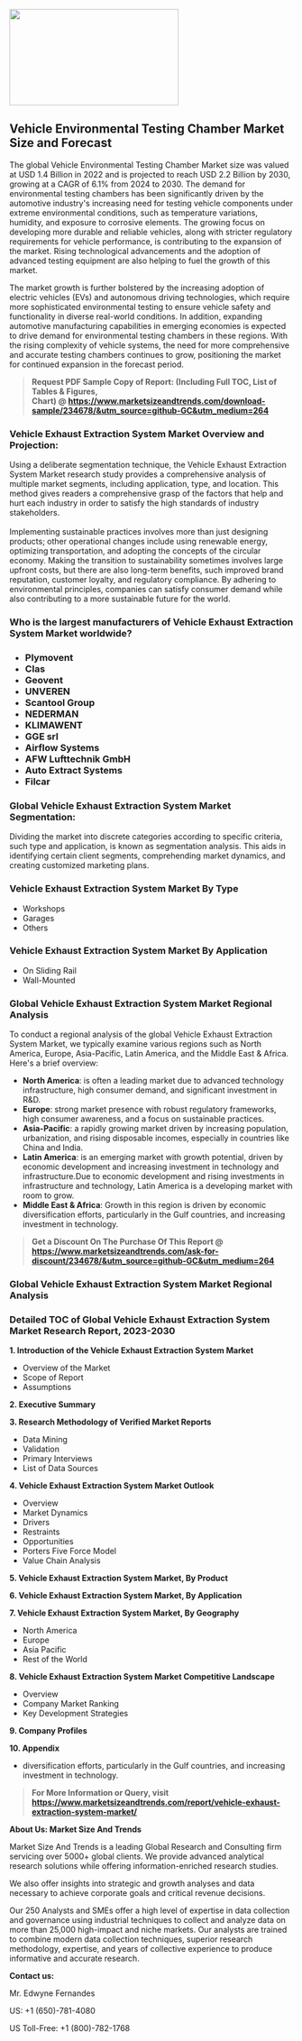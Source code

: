 <p><img class="alignnone size-medium wp-image-20088" src="https://ffe5etoiles.com/wp-content/uploads/2024/12/MST1-300x171.png" alt="" width="300" height="171" /></p><h2>Vehicle Environmental Testing Chamber Market Size and Forecast</h2><p>The global Vehicle Environmental Testing Chamber Market size was valued at USD 1.4 Billion in 2022 and is projected to reach USD 2.2 Billion by 2030, growing at a CAGR of 6.1% from 2024 to 2030. The demand for environmental testing chambers has been significantly driven by the automotive industry's increasing need for testing vehicle components under extreme environmental conditions, such as temperature variations, humidity, and exposure to corrosive elements. The growing focus on developing more durable and reliable vehicles, along with stricter regulatory requirements for vehicle performance, is contributing to the expansion of the market. Rising technological advancements and the adoption of advanced testing equipment are also helping to fuel the growth of this market.</p><p>The market growth is further bolstered by the increasing adoption of electric vehicles (EVs) and autonomous driving technologies, which require more sophisticated environmental testing to ensure vehicle safety and functionality in diverse real-world conditions. In addition, expanding automotive manufacturing capabilities in emerging economies is expected to drive demand for environmental testing chambers in these regions. With the rising complexity of vehicle systems, the need for more comprehensive and accurate testing chambers continues to grow, positioning the market for continued expansion in the forecast period.</p></p><blockquote id="" class=""><strong>Request PDF Sample Copy of Report: (Including Full TOC, List of Tables &amp; Figures, Chart)&nbsp;@&nbsp;<strong><a href="https://www.marketsizeandtrends.com/download-sample/234678/&utm_source=github-GC&utm_medium=264" target="_blank">https://www.marketsizeandtrends.com/download-sample/234678/&utm_source=github-GC&utm_medium=264</a></strong></strong></blockquote><h3 id="" class="">Vehicle Exhaust Extraction System Market&nbsp;Overview and Projection:</h3><p id="" class="">Using a deliberate segmentation technique, the Vehicle Exhaust Extraction System Market research study provides a comprehensive analysis of multiple market segments, including application, type, and location. This method gives readers a comprehensive grasp of the factors that help and hurt each industry in order to satisfy the high standards of industry stakeholders. <br /> <br />Implementing sustainable practices involves more than just designing products; other operational changes include using renewable energy, optimizing transportation, and adopting the concepts of the circular economy. Making the transition to sustainability sometimes involves large upfront costs, but there are also long-term benefits, such improved brand reputation, customer loyalty, and regulatory compliance. By adhering to environmental principles, companies can satisfy consumer demand while also contributing to a more sustainable future for the world.</p><h3 id="" class="">Who is the largest manufacturers of&nbsp;Vehicle Exhaust Extraction System Market worldwide?</h3><h3 class=""><p><ul><li>Plymovent </li><li> Clas </li><li> Geovent </li><li> UNVEREN </li><li> Scantool Group </li><li> NEDERMAN </li><li> KLIMAWENT </li><li> GGE srl </li><li> Airflow Systems </li><li> AFW Lufttechnik GmbH </li><li> Auto Extract Systems </li><li> Filcar</li></ul></p></h3><h3 id="" class="">Global&nbsp;Vehicle Exhaust Extraction System Market Segmentation:</h3><p id="" class="">Dividing the market into discrete categories according to specific criteria, such type and application, is known as segmentation analysis. This aids in identifying certain client segments, comprehending market dynamics, and creating customized marketing plans.</p><h3 id="" class="">Vehicle Exhaust Extraction System Market&nbsp;By Type</h3><p><p><ul><li>Workshops</li><li> Garages</li><li> Others</p></li></ul></p></p><h3 id="" class="">Vehicle Exhaust Extraction System Market&nbsp;By Application</h3><p class=""><p><ul><li>On Sliding Rail</li><li> Wall-Mounted</li></ul></p></p><h3 id="" class="">Global Vehicle Exhaust Extraction System Market Regional Analysis</h3><p id="" class="">To conduct a regional analysis of the global Vehicle Exhaust Extraction System Market, we typically examine various regions such as North America, Europe, Asia-Pacific, Latin America, and the Middle East &amp; Africa. Here's a brief overview:</p><ul><li><strong>North America</strong>: is often a leading market due to advanced technology infrastructure, high consumer demand, and significant investment in R&amp;D.</li><li><strong>Europe</strong>: strong market presence with robust regulatory frameworks, high consumer awareness, and a focus on sustainable practices.</li><li><strong>Asia-Pacific</strong>: a rapidly growing market driven by increasing population, urbanization, and rising disposable incomes, especially in countries like China and India.</li><li><strong>Latin America</strong>: is an emerging market with growth potential, driven by economic development and increasing investment in technology and infrastructure.Due to economic development and rising investments in infrastructure and technology, Latin America is a developing market with room to grow.</li><li><strong>Middle East &amp; Africa</strong>: Growth in this region is driven by economic diversification efforts, particularly in the Gulf countries, and increasing investment in technology.</li></ul><blockquote id="" class=""><strong>Get a Discount On The Purchase Of This Report @ <strong><a href="https://www.marketsizeandtrends.com/ask-for-discount/234678/&utm_source=github-GC&utm_medium=264" target="_blank">https://www.marketsizeandtrends.com/ask-for-discount/234678/&utm_source=github-GC&utm_medium=264</a></strong></strong></blockquote><h3 id="" class="">Global Vehicle Exhaust Extraction System Market Regional Analysis</h3><h3 id="" class="">Detailed TOC of Global Vehicle Exhaust Extraction System Market Research Report, 2023-2030</h3><p id="" class=""><strong>1. Introduction of the Vehicle Exhaust Extraction System Market</strong></p><ul><li>Overview of the Market</li><li>Scope of Report</li><li>Assumptions</li></ul><p id="" class=""><strong>2. Executive Summary</strong></p><p id="" class=""><strong>3. Research Methodology of Verified Market Reports</strong></p><ul><li>Data Mining</li><li>Validation</li><li>Primary Interviews</li><li>List of Data Sources</li></ul><p id="" class=""><strong>4. Vehicle Exhaust Extraction System Market Outlook</strong></p><ul><li>Overview</li><li>Market Dynamics</li><li>Drivers</li><li>Restraints</li><li>Opportunities</li><li>Porters Five Force Model</li><li>Value Chain Analysis</li></ul><p id="" class=""><strong>5. Vehicle Exhaust Extraction System Market, By Product</strong></p><p id="" class=""><strong>6. Vehicle Exhaust Extraction System Market, By Application</strong></p><p id="" class=""><strong>7. Vehicle Exhaust Extraction System Market, By Geography</strong></p><ul><li>North America</li><li>Europe</li><li>Asia Pacific</li><li>Rest of the World</li></ul><p id="" class=""><strong>8. Vehicle Exhaust Extraction System Market Competitive Landscape</strong></p><ul><li>Overview</li><li>Company Market Ranking</li><li>Key Development Strategies</li></ul><p id="" class=""><strong>9. Company Profiles</strong></p><p id="" class=""><strong>10. Appendix</strong></p><ul><li>diversification efforts, particularly in the Gulf countries, and increasing investment in technology.</li></ul><blockquote id="" class=""><strong>For More Information or Query, visit <strong><strong><a href="https://www.marketsizeandtrends.com/report/vehicle-exhaust-extraction-system-market/" target="_blank">https://www.marketsizeandtrends.com/report/vehicle-exhaust-extraction-system-market/</a></strong></strong></strong></blockquote><p id="" class=""><strong>About Us: Market Size And Trends</strong></p><p id="" class="">Market Size And Trends is a leading Global Research and Consulting firm servicing over 5000+ global clients. We provide advanced analytical research solutions while offering information-enriched research studies.</p><p id="" class="">We also offer insights into strategic and growth analyses and data necessary to achieve corporate goals and critical revenue decisions.</p><p id="" class="">Our 250 Analysts and SMEs offer a high level of expertise in data collection and governance using industrial techniques to collect and analyze data on more than 25,000 high-impact and niche markets. Our analysts are trained to combine modern data collection techniques, superior research methodology, expertise, and years of collective experience to produce informative and accurate research.</p><p id="" class=""><strong>Contact us:</strong></p><p id="" class="">Mr. Edwyne Fernandes</p><p id="" class="">US: +1 (650)-781-4080</p><p id="" class="">US Toll-Free: +1 (800)-782-1768</p>
